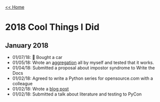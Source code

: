 [<< Home](../README.md)

# 2018 Cool Things I Did 

## January 2018 

- 01/07/18: 🚗 Bought a car 
- 01/05/18: Wrote an [aggregation](https://docs.djangoproject.com/en/2.0/topics/db/aggregation/#order-of-annotate-and-filter-clauses) all by myself and tested that it works. 
- 01/04/18: Submitted a proposal about impostor syndrome to Write the Docs 
- 01/02/18: Agreed to write a Python series for opensource.com with a colleague 
- 01/02/18: Wrote a [blog post](https://www.laceyhenschel.com/blog/2018/1/2/2017-reviewed) 
- 01/02/18: Submitted a talk about literature and testing to PyCon
